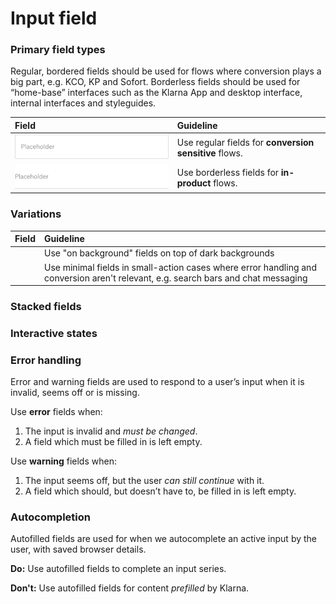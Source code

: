 # Input field

### Primary field types

Regular, bordered fields should be used for flows where conversion plays a big part, e.g. KCO, KP and Sofort. Borderless fields should be used for “home-base” interfaces such as the Klarna App and desktop interface, internal interfaces and styleguides.

| Field | Guideline |
| :--- | :--- |
| ![](/assets/Field@1x.png) | Use regular fields for **conversion sensitive** flows. |
| ![](/assets/Input@1x.png) | Use borderless fields for **in-product** flows. |

### Variations

| Field | Guideline |
| :--- | :--- |
| ![]() | Use "on background" fields on top of dark backgrounds |
| ![]() | Use minimal fields in small-action cases where error handling and conversion aren't relevant, e.g. search bars and chat messaging |

### Stacked fields

### Interactive states

### Error handling
Error and warning fields are used to respond to a user’s input when it is invalid, seems off or is missing.

Use **error** fields when:
1. The input is invalid and *must be changed*.
2. A field which must be filled in is left empty.

Use **warning** fields when:
1. The input seems off, but the user *can still continue* with it.
2. A field which should, but doesn’t have to, be filled in is left empty.

### Autocompletion
Autofilled fields are used for when we autocomplete an active input by the user, with saved browser details.

**Do:** Use autofilled fields to complete an input series.

**Don't:** Use autofilled fields for content *prefilled* by Klarna.
